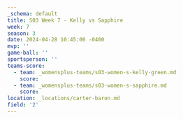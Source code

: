 ```yaml
---
_schema: default
title: S03 Week 7 - Kelly vs Sapphire
week: 7
season: 3
date: 2024-04-28 10:45:00 -0400
mvp: ''
game-ball: ''
sportsperson: ''
teams-score:
  - team: _womensplus-teams/s03-women-s-kelly-green.md
    score:
  - team: _womensplus-teams/s03-women-s-sapphire.md
    score:
location: _locations/carter-baron.md
field: '2'
---
```

